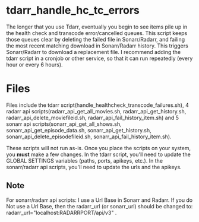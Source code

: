 # tdarr_handle_hc_tc_errors
The longer that you use Tdarr, eventually you begin to see items pile up in the health check and transcode error/cancelled queues.  This script keeps those queues clear by deleting the failed file in Sonarr/Radarr, and failing the most recent matching download in Sonarr/Radarr history.  This triggers Sonarr/Radarr to download a replacement file.  I recommend adding the tdarr script in a cronjob or other service, so that it can run repeatedly (every hour or every 6 hours).

# Files
Files include the tdarr script(handle_healthcheck_transcode_failures.sh), 4 radarr api scripts(radarr_api_get_all_movies.sh, radarr_api_get_history.sh, radarr_api_delete_moviefileid.sh, radarr_api_fail_history_item.sh) and 5 sonarr api scripts(sonarr_api_get_all_shows.sh, sonarr_api_get_episode_data.sh, sonarr_api_get_history.sh, sonarr_api_delete_episodefileid.sh, sonarr_api_fail_history_item.sh).

These scripts will not run as-is.  Once you place the scripts on your system, you **must** make a few changes.  In the tdarr script, you'll need to update the GLOBAL SETTINGS variables (paths, ports, apikeys, etc.).  In the sonarr/radarr api scripts, you'll need to update the urls and the apikeys.

## Note
For sonarr/radarr api scripts: I use a Url Base in Sonarr and Radarr.  If you do Not use a Url Base, then the radarr_url (or sonarr_url) should be changed to: radarr_url="localhost:RADARRPORT/api/v3" .
